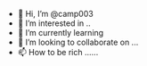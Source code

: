 - 👋 Hi, I’m @camp003 
- 👀 I’m interested in ..
- 🌱 I’m currently learning 
- 💞️ I’m looking to collaborate on ...
- 📫 How to be rich ......

<!---
camp003/camp003 is a ✨ special ✨ repository because its `README.md` (this file) appears on your GitHub profile.
You can click the Preview link to take a look at your changes.
--->
